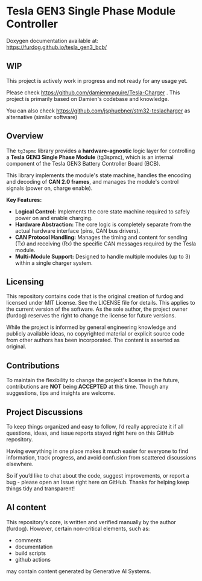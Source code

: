 # Tesla GEN3 Single Phase Module Controller

Doxygen documentation available at: https://furdog.github.io/tesla_gen3_bcb/

## WIP
This project is actively work in progress and not ready for any usage yet.

Please check https://github.com/damienmaguire/Tesla-Charger .
This project is primarily based on Damien's codebase and knowledge.

You can also check https://github.com/jsphuebner/stm32-teslacharger
as alternative (similar software)

## Overview

The `tg3spmc` library provides a **hardware-agnostic** logic layer for controlling a **Tesla GEN3 Single Phase Module** (tg3spmc), which is an internal component of the Tesla GEN3 Battery Controller Board (BCB).

This library implements the module's state machine, handles the encoding and decoding of **CAN 2.0 frames**, and manages the module's control signals (power on, charge enable).

**Key Features:**

  * **Logical Control:** Implements the core state machine required to safely power on and enable charging.
  * **Hardware Abstraction:** The core logic is completely separate from the actual hardware interface (pins, CAN bus drivers).
  * **CAN Protocol Handling:** Manages the timing and content for sending (Tx) and receiving (Rx) the specific CAN messages required by the Tesla module.
  * **Multi-Module Support:** Designed to handle multiple modules (up to 3) within a single charger system.

## Licensing
This repository contains code that is the original creation of furdog and licensed under MIT License.
See the LICENSE file for details.
This applies to the current version of the software.
As the sole author, the project owner (furdog) reserves the right to change
the license for future versions.

While the project is informed by general engineering knowledge and publicly available ideas,
no copyrighted material or explicit source code from other authors has been incorporated.
The content is asserted as original.

## Contributions
To maintain the flexibility to change the project's license in the future,
contributions are **NOT** being **ACCEPTED** at this time.
Though any suggestions, tips and insights are welcome.

## Project Discussions
To keep things organized and easy to follow, I’d really appreciate it if all questions, ideas, and issue reports stayed right here on this GitHub repository.

Having everything in one place makes it much easier for everyone to find information, track progress, and avoid confusion from scattered discussions elsewhere.

So if you’d like to chat about the code, suggest improvements, or report a bug - please open an Issue right here on GitHub.
Thanks for helping keep things tidy and transparent!

## AI content
This repository's core, is written and verified manually by the author (furdog).
However, certain non-critical elements, such as:
- comments
- documentation
- build scripts
- github actions

may contain content generated by Generative AI Systems.
